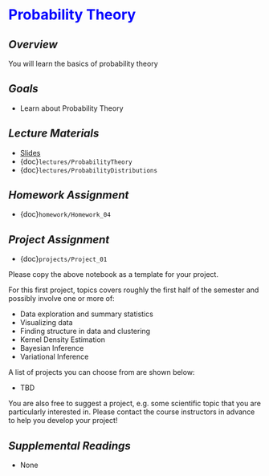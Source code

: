 # <span style="color: blue;"><b>Probability Theory</b></span>

## *Overview*
You will learn the basics of probability theory

## *Goals*
* Learn about Probability Theory

## *Lecture Materials*
* [Slides](https://docs.google.com/presentation/d/1qW-gCHY3bQMmB0-klM0crTD9020UG3DTlT_awlOhy2A/edit?usp=sharing)
* {doc}`lectures/ProbabilityTheory`
* {doc}`lectures/ProbabilityDistributions`

## *Homework Assignment*
* {doc}`homework/Homework_04`

## *Project Assignment*
* {doc}`projects/Project_01`

Please copy the above notebook as a template for your project.

For this first project, topics covers roughly the first half of the semester and possibly involve one or more of:
* Data exploration and summary statistics
* Visualizing data
* Finding structure in data and clustering
* Kernel Density Estimation
* Bayesian Inference
* Variational Inference

A list of projects you can choose from are shown below:
* TBD

You are also free to suggest a project, e.g. some scientific topic that you are particularly interested in. Please contact the course instructors in advance to help you develop your project!

## *Supplemental Readings*
* None
